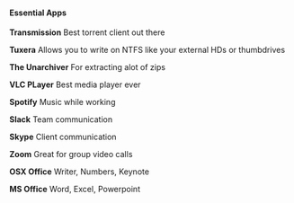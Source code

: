 #### Essential Apps

**Transmission**
Best torrent client out there

**Tuxera**
Allows you to write on NTFS like your external HDs or thumbdrives

**The Unarchiver**
For extracting alot of zips

**VLC PLayer**
Best media player ever

**Spotify**
Music while working

**Slack**
Team communication

**Skype**
Client communication

**Zoom**
Great for group video calls

**OSX Office**
Writer, Numbers, Keynote

**MS Office**
Word, Excel, Powerpoint


